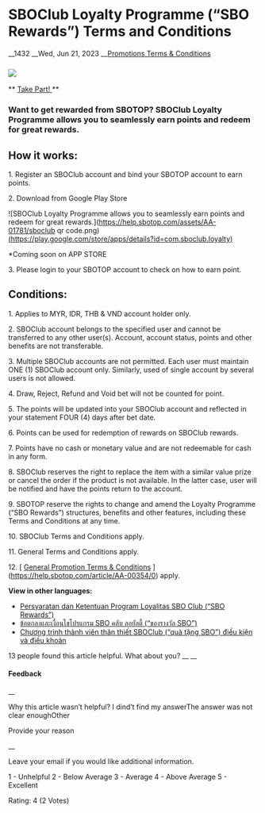 # SBOClub Loyalty Programme (“SBO Rewards”) Terms and Conditions

__1432 __Wed, Jun 21, 2023 __[Promotions Terms & Conditions](https://help.sbotop.com/category/rules-regulations/promotions-terms-conditions/35/ "Categories » Rules & Regulations » Promotions Terms & Conditions ")

###  ![](/assets/SBOCLUB-EN.jpg)

** [ Take Part!  ](https://account.sbotop.com/register?lg=en) **

###  Want to get rewarded from SBOTOP? SBOClub Loyalty Programme allows you to seamlessly earn points and redeem for great rewards. 

## How it works:

1\. Register an SBOClub account and bind your SBOTOP account to earn points.

2\. Download from Google Play Store

![SBOClub Loyalty Programme allows you to seamlessly earn points and redeem for great rewards.](https://help.sbotop.com/assets/AA-01781/sboclub qr code.png)   
[ (https://play.google.com/store/apps/details?id=com.sboclub.loyalty) ](https://play.google.com/store/apps/details?id=com.sboclub.loyalty)

*Coming soon on APP STORE 

3\. Please login to your SBOTOP account to check on how to earn point.

## Conditions:

1\. Applies to MYR, IDR, THB & VND account holder only.

2\. SBOClub account belongs to the specified user and cannot be transferred to any other user(s). Account, account status, points and other benefits are not transferable.

3\. Multiple SBOClub accounts are not permitted. Each user must maintain ONE (1) SBOClub account only. Similarly, used of single account by several users is not allowed.

4\. Draw, Reject, Refund and Void bet will not be counted for point.

5\. The points will be updated into your SBOClub account and reflected in your statement FOUR (4) days after bet date.

6\. Points can be used for redemption of rewards on SBOClub rewards. 

7\. Points have no cash or monetary value and are not redeemable for cash in any form.

8\. SBOClub reserves the right to replace the item with a similar value prize or cancel the order if the product is not available. In the latter case, user will be notified and have the points return to the account.

9\. SBOTOP reserve the rights to change and amend the Loyalty Programme (“SBO Rewards”) structures, benefits and other features, including these Terms and Conditions at any time.

10\. SBOClub Terms and Conditions apply.

11\. General Terms and Conditions apply.

12\. [ [General Promotion Terms & Conditions](https://help.sbotop.com/article/general-promotion-terms-conditions-265.html) ](https://help.sbotop.com/article/AA-00354/0) apply.

**View in other languages:**

  * [ Persyaratan dan Ketentuan Program Loyalitas SBO Club (“SBO Rewards”) ](http://help.sbotop.com/article/1000/persyaratan-dan-ketentuan-program-loyalitas-sbo-club-“sbo-rewards”-4812.html)
  * [ ข้อตกลงและเงื่อนไขโปรแกรม SBO คลับ ลอยัลตี้ (“ของรางวัล SBO”) ](http://help.sbotop.com/article/1262/ข้อตกลงและเงื่อนไขโปรแกรม-sbo-คลับ-ลอยัลตี้-“ของรางวัล-sbo”-6376.html)
  * [ Chương trình thành viên thân thiết SBOClub (“quà tặng SBO”) điều kiện và điều khoản ](http://infocenter.sbotop.com/intl/article/AA-00386)



13 people found this article helpful. What about you?  __ __

#### Feedback

__

Why this article wasn’t helpful? I dind’t find my answerThe answer was not clear enoughOther

Provide your reason

__

Leave your email if you would like additional information.

1 - Unhelpful 2 - Below Average 3 - Average 4 - Above Average 5 - Excellent

Rating: 4 (2 Votes)

